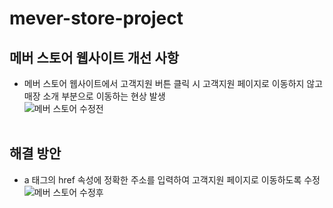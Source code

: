 # mever-store-project

## 메버 스토어 웹사이트 개선 사항

- 메버 스토어 웹사이트에서 고객지원 버튼 클릭 시
  고객지원 페이지로 이동하지 않고 매장 소개 부분으로 이동하는 현상 발생
  <br>
  ![메버 스토어 수정전](https://user-images.githubusercontent.com/66675699/203707244-a36f84bd-1e61-4ac5-a0cb-b4b5386b1e4c.gif)
  <br><br>

## 해결 방안

- a 태그의 href 속성에 정확한 주소를 입력하여 고객지원 페이지로 이동하도록 수정
  <br>
  ![메버 스토어 수정후](https://user-images.githubusercontent.com/66675699/203707465-1475f52d-4a32-4ba8-b163-8d392be179b9.gif)
